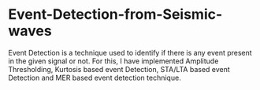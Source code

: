 # Event-Detection-from-Seismic-waves
Event Detection is a technique used to identify if there is any event present in the given signal or not. 
For this, I have implemented Amplitude Thresholding, Kurtosis based event Detection, STA/LTA based event Detection and MER based event detection technique. 
